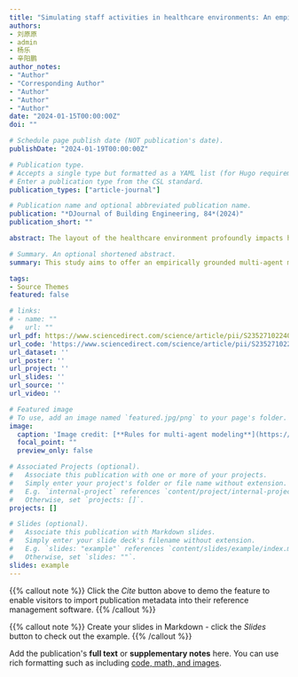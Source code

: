 ```yaml
---
title: "Simulating staff activities in healthcare environments: An empirical multi-agent modeling approach"
authors:
- 刘原原
- admin
- 杨乐
- 辛阳鹏
author_notes:
- "Author"
- "Corresponding Author"
- "Author"
- "Author"
- "Author"
date: "2024-01-15T00:00:00Z"
doi: ""

# Schedule page publish date (NOT publication's date).
publishDate: "2024-01-19T00:00:00Z"

# Publication type.
# Accepts a single type but formatted as a YAML list (for Hugo requirements).
# Enter a publication type from the CSL standard.
publication_types: ["article-journal"]

# Publication name and optional abbreviated publication name.
publication: "*DJournal of Building Engineering, 84*(2024)"
publication_short: ""

abstract: The layout of the healthcare environment profoundly impacts healthcare efficiency, safety, employee satisfaction, and the sustainability of operations, mainly based on occupant behavior analysis. However, due to the increase in professionalism and interprofessional collaboration among healthcare practitioners and the complexity of the physical environment, existing research tools face challenges in describing and analyzing diverse occupant behaviors. This study aims to offer an empirically grounded multi-agent modeling approach as a research tool to simulate and reproduce occupant behavior within healthcare settings. Employing a design science research method, the proposed approach encompasses four stages, empirical data collection, development of behavioral rules, agent-based modeling, and validation. A continuous 24-h observational study involving doctors, nurses, and auxiliary staff within a trauma intensive care unit is conducted to demonstrate the development and application process. Results show that the proposed modeling approach achieves a simulation deviation of 8.31 % in individual walking distances and a 16.26 % deviation in overall staff spatial visitation frequency compared to real-world observations. We believe that using simple if-then rules to represent events and probability rules to describe other basic activities can simulate complex staff activities in a healthcare environment. Interdisciplinary expert evaluation acknowledged the utility of this approach. This study offers a comprehensive dataset of behaviors and contributes methodologically to evaluating the efficiency of built environment layouts. The innovation in this study lies in its scalability, extending from events and individuals to encompass the all staff in levels of modeling and validation, ensuring a consistent alignment with empirical data at each stage.

# Summary. An optional shortened abstract.
summary: This study aims to offer an empirically grounded multi-agent modeling approach as a research tool to simulate and reproduce occupant behavior within healthcare settings.

tags:
- Source Themes
featured: false

# links:
# - name: ""
#   url: ""
url_pdf: https://www.sciencedirect.com/science/article/pii/S2352710224001487?via%3Dihub
url_code: 'https://www.sciencedirect.com/science/article/pii/S2352710224001487?via%3Dihub'
url_dataset: ''
url_poster: ''
url_project: ''
url_slides: ''
url_source: ''
url_video: ''

# Featured image
# To use, add an image named `featured.jpg/png` to your page's folder. 
image:
  caption: 'Image credit: [**Rules for multi-agent modeling**](https://www.sciencedirect.com/science/article/pii/S2352710224001487?via%3Dihub)'
  focal_point: ""
  preview_only: false

# Associated Projects (optional).
#   Associate this publication with one or more of your projects.
#   Simply enter your project's folder or file name without extension.
#   E.g. `internal-project` references `content/project/internal-project/index.md`.
#   Otherwise, set `projects: []`.
projects: []

# Slides (optional).
#   Associate this publication with Markdown slides.
#   Simply enter your slide deck's filename without extension.
#   E.g. `slides: "example"` references `content/slides/example/index.md`.
#   Otherwise, set `slides: ""`.
slides: example
---
```


{{% callout note %}}
Click the *Cite* button above to demo the feature to enable visitors to import publication metadata into their reference management software.
{{% /callout %}}

{{% callout note %}}
Create your slides in Markdown - click the *Slides* button to check out the example.
{{% /callout %}}

Add the publication's **full text** or **supplementary notes** here. You can use rich formatting such as including [code, math, and images](https://docs.hugoblox.com/content/writing-markdown-latex/).
